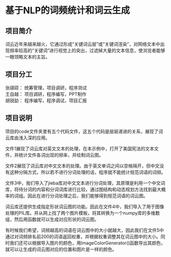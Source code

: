 # 基于NLP的词频统计和词云生成
## 项目简介
词云近年来越来越火，它通过形成“关键词云层”或“关键词渲染”，对网络文本中出现频率较高的“关键词”进行视觉上的突出，过滤掉大量的文本信息，使浏览者能够一眼领略文本的主旨。
## 项目分工
张祺硕： 统筹管理，项目调研，程序测试  
王自越： 项目调研，程序编写，PPT制作  
胡锐劼： 程序编写，程序调试，项目汇报
## 项目说明
项目的code文件夹里有五个代码文件，这五个代码是层层递进的关系，展现了词云库由浅入深的应用。  

文件1展现了词云库对英文文本的处理，在本示例中，打开了美国宪法的文本文件，并统计文件各词出现的频率，并绘制词云图。  

文件2展现了词云库对中文文本的处理。由于英文单词之间以空格隔开，但中文没有这种分隔方式，所以若不进行分词处理的话，程序就不能统计规范词语的词频。  

文件3中，我们导入了jieba库对中文文本进行分词处理，其原理是利用一个中文词库，将待分词的内容和分词词库进行比较，通过图结构和动态规划方法找到最大概率的词组。因此在进行分词处理之后，我们能够得到规范词语的词云图。  

词云库还提供生成指定形状词云图的功能。因此在文件4中，我们导入了用于图像处理的PIL库。并从网上找了两个图片模板，将其转换为一个numpy库的多维数组，然后用函数就可以生成对应形状的词云图。  

有时候我们希望，词频越高的词语在词云图中的大小就越大，因此我们在文件5中通过对词频排名前200的词语返回权重，并根据权重调整其在词云图中的大小。同时我们还可以根据导入图片的颜色，用ImageColorGenerator()函数导出其颜色，就可以让生成的词云图对应的位置和图片是一样的颜色。
